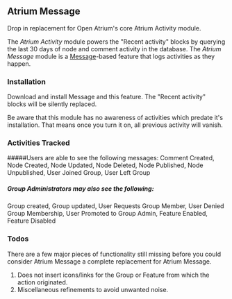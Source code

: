 ## Atrium Message

Drop in replacement for Open Atrium's core Atrium Activity module.

The *Atrium Activity* module powers the "Recent activity" blocks by querying the
last 30 days of node and comment activity in the database. The *Atrium Message*
module is a [Message](http://drupal.org/project/message)-based feature that logs
activities as they happen.

### Installation
Download and install Message and this feature. The "Recent activity" blocks will
be silently replaced.

Be aware that this module has no awareness of activities which predate it's
installation. That means once you turn it on, all previous activity will vanish.

### Activities Tracked
#####Users are able to see the following messages:
Comment Created, Node Created, Node Updated, Node Deleted, Node Published,
Node Unpublished, User Joined Group, User Left Group

##### Group Administrators may also see the following:
Group created, Group updated, User Requests Group Member, User Denied Group Membership,
User Promoted to Group Admin, Feature Enabled, Feature Disabled

### Todos
There are a few major pieces of functionality still missing before you could
consider Atrium Message a complete replacement for Atrium Message.

1. Does not insert icons/links for the Group or Feature from which the action
originated.
2. Miscellaneous refinements to avoid unwanted noise.
